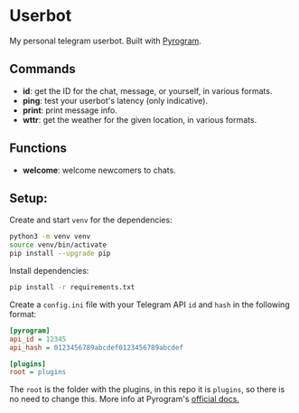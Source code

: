 # Userbot
My personal telegram userbot. Built with [Pyrogram](https://github.com/pyrogram/pyrogram).

## Commands
- **id**: get the ID for the chat, message, or yourself, in various formats.
- **ping**: test your userbot's latency (only indicative).
- **print**: print message info.
- **wttr**: get the weather for the given location, in various formats.

## Functions
- **welcome**: welcome newcomers to chats.

## Setup:
Create and start `venv` for the dependencies:
```bash
python3 -m venv venv
source venv/bin/activate
pip install --upgrade pip
```

Install dependencies:
```bash
pip install -r requirements.txt
```

Create a `config.ini` file with your Telegram API `id` and `hash` in the following format:
```ini
[pyrogram]
api_id = 12345
api_hash = 0123456789abcdef0123456789abcdef

[plugins]
root = plugins
```
The `root` is the folder with the plugins, in this repo it is `plugins`, so there is no need to change this.  More info at Pyrogram's [official docs.](https://docs.pyrogram.org/topics/config-file)
